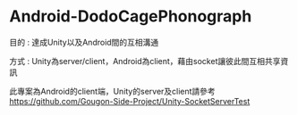 # Android-DodoCagePhonograph
目的 : 達成Unity以及Android間的互相溝通

方式 : Unity為server/client，Android為client，藉由socket讓彼此間互相共享資訊

此專案為Android的client端，Unity的server及client請參考 https://github.com/Gougon-Side-Project/Unity-SocketServerTest
